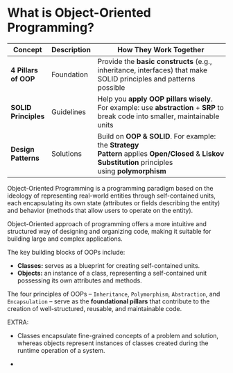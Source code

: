 # What is Object-Oriented Programming?

| Concept              | Description | How They Work Together                                                                                                                              |
| -------------------- | ----------- | --------------------------------------------------------------------------------------------------------------------------------------------------- |
| **4 Pillars of OOP** | Foundation  | Provide the **basic constructs** (e.g., inheritance, interfaces) that make SOLID principles and patterns possible                                   |
| **SOLID Principles** | Guidelines  | Help you **apply OOP pillars wisely**. For example: use **abstraction** + **SRP** to break code into smaller, maintainable units                    |
| **Design Patterns**  | Solutions   | Build on **OOP & SOLID**. For example: the **Strategy Pattern** applies **Open/Closed** & **Liskov Substitution** principles using **polymorphism** |

Object-Oriented Programming is a programming paradigm based on the ideology of representing real-world entities through self-contained units, each encapsulating its own state (attributes or fields describing the entity) and behavior (methods that allow users to operate on the entity).

Object-Oriented approach of programming offers a more intuitive and structured way of designing and organizing code, making it suitable for building large and complex applications.

The key building blocks of OOPs include:

- **Classes:** serves as a blueprint for creating self-contained units.
- **Objects:** an instance of a class, representing a self-contained unit possessing its own attributes and methods.

The four principles of OOPs – `Inheritance`, `Polymorphism`, `Abstraction`, and `Encapsulation` – serve as the **foundational pillars** that contribute to the creation of well-structured, reusable, and maintainable code.

EXTRA:

- Classes encapsulate fine-grained concepts of a problem and solution, whereas objects represent instances of classes created during the runtime operation of a system.

-
